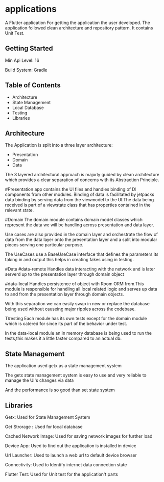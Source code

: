 # applications

A Flutter application For getting the application the user developed. The application followed clean architecture and repository pattern.
It contains Unit Test.

## Getting Started

Min Api Level: 16

Build System: Gradle

## Table of Contents

- Architecture
- State Management
- Local Database
- Testing
- Libraries

## Architecture

The Application is split into a three layer architecture:

- Presentation
- Domain
- Data


The 3 layered architectural approach is majorly guided by clean architecture which provides a clear separation of concerns with its Abstraction Principle.

#Presentation
app contains the UI files and handles binding of DI components from other modules. Binding of data is facilitated by jetpacks data binding by serving data from the viewmodel to the UI.The data being received is part of a viewstate class that has properties contained in the relevant state.

#Domain
The domain module contains domain model classes which represent the data we will be handling across presentation and data layer.

Use cases are also provided in the domain layer and orchestrate the flow of data from the data layer onto the presentation layer and a split into modular pieces serving one particular purpose.

The UseCases use a BaseUseCase interface that defines the parameters its taking in and output this helps in creating fakes using in testing.

#Data
#data-remote
Handles data interacting with the network and is later serverd up to the presentation layer through domain object

#data-local
Handles persistence of object with Room ORM from.This module is responsible for handling all local related logic and serves up data to and from the presentation layer through domain objects.

With this separation we can easily swap in new or replace the database being used without causeing major ripples across the codebase.

T#esting
Each module has its own tests except for the domain module which is catered for since its part of the behavior under test.

In the data-local module an in memory database is being used to run the tests,this makes it a little faster compared to an actual db.


## State Management

The application used getx as a state management system

The getx state management system is easy to use and very reliable to manage the UI's changes via data

And the performance is so good than set state system


## Libraries

Getx: Used for State Management System

Get Strorage : Used for local database

Cached Network Image: Used for saving network images for further load

Device App: Used to find out the application is installed in device

Url Launcher: Used to launch a web url to default device browser

Connectivity: Used to Identify internet data connection state

Flutter Test: Used for Unit test for the application't parts
